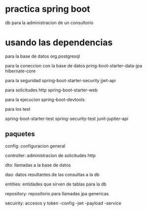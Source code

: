 # practica spring boot

db para la administracion de un consultorio

# usando las dependencias

para la base de datos
org.postgresql

para la coneccion con la base de datos
pring-boot-starter-data-jpa
hibernate-core

para la seguridad
spring-boot-starter-security
jjwt-api

para solicitudes http
spring-boot-starter-web

para la ejecucion
spring-boot-devtools

para los test

spring-boot-starter-test
spring-security-test
junit-jupiter-api

## paquetes

config: configuracion general

controller: administracion de solicitudes http

dto: llamadas a la base de datos

dao: datos resultantes de las consultas a la db

entities: entidades que sirven de tablas para la db

repository: repositorio para llamadas jpa genericas

secuirity: accesos y token
-config
-jwt
-payload
-service